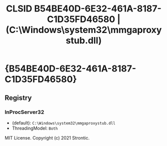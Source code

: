 ﻿---
title: "CLSID B54BE40D-6E32-461A-8187-C1D35FD46580 | (C:\\Windows\\system32\\mmgaproxystub.dll)"
excerpt: What is COM-Object CLSID B54BE40D-6E32-461A-8187-C1D35FD46580?
---

# {B54BE40D-6E32-461A-8187-C1D35FD46580}


## Registry


### InProcServer32

* (default): `C:\Windows\system32\mmgaproxystub.dll`
* ThreadingModel: `Both`

MIT License. Copyright (c) 2021 Strontic.


